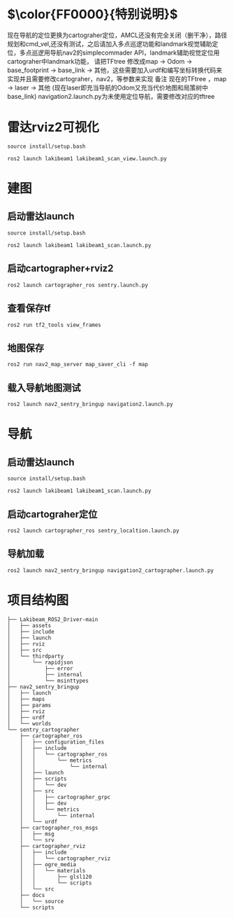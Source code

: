 
#  $\color{FF0000}{特别说明}$
现在导航的定位更换为cartograher定位，AMCL还没有完全关闭（删干净），路径规划和cmd_vel,还没有测试，之后请加入多点巡逻功能和landmark视觉辅助定位，多点巡逻用导航nav2的simplecommader API，landmark辅助视觉定位用cartograher中landmark功能，
请把TFtree 修改成map -> Odom -> base_footprint -> base_link -> 其他，这些需要加入urdf和编写坐标转换代码来实现并且需要修改cartograher，nav2，等参数来实现
备注 现在的TFtree ，map -> laser -> 其他 (现在laser即充当导航的Odom又充当代价地图和局策树中base_link)
navigation2.launch.py为未使用定位导航，需要修改对应的tftree
# 雷达rviz2可视化
```
source install/setup.bash

ros2 launch lakibeam1 lakibeam1_scan_view.launch.py
```

# 建图
## 启动雷达launch
```
source install/setup.bash 

ros2 launch lakibeam1 lakibeam1_scan.launch.py
```

## 启动cartographer+rviz2 
```
ros2 launch cartographer_ros sentry.launch.py
```

## 查看保存tf
```
ros2 run tf2_tools view_frames
```

## 地图保存
```
ros2 run nav2_map_server map_saver_cli -f map
```

## 载入导航地图测试
```
ros2 launch nav2_sentry_bringup navigation2.launch.py
```

# 导航
## 启动雷达launch
```
source install/setup.bash 

ros2 launch lakibeam1 lakibeam1_scan.launch.py
```

## 启动cartograher定位
```
ros2 launch cartographer_ros sentry_localtion.launch.py 
```
## 导航加载
```
ros2 launch nav2_sentry_bringup navigation2_cartographer.launch.py 
```
# 项目结构图

```
├── Lakibeam_ROS2_Driver-main
│   ├── assets
│   ├── include
│   ├── launch
│   ├── rviz
│   ├── src
│   └── thirdparty
│       └── rapidjson
│           ├── error
│           ├── internal
│           └── msinttypes
├── nav2_sentry_bringup
│   ├── launch
│   ├── maps
│   ├── params
│   ├── rviz
│   ├── urdf
│   └── worlds
└── sentry_cartographer
    ├── cartographer_ros
    │   ├── configuration_files
    │   ├── include
    │   │   └── cartographer_ros
    │   │       └── metrics
    │   │           └── internal
    │   ├── launch
    │   ├── scripts
    │   │   └── dev
    │   ├── src
    │   │   ├── cartographer_grpc
    │   │   ├── dev
    │   │   └── metrics
    │   │       └── internal
    │   └── urdf
    ├── cartographer_ros_msgs
    │   ├── msg
    │   └── srv
    ├── cartographer_rviz
    │   ├── include
    │   │   └── cartographer_rviz
    │   ├── ogre_media
    │   │   └── materials
    │   │       ├── glsl120
    │   │       └── scripts
    │   └── src
    ├── docs
    │   └── source
    └── scripts
```





